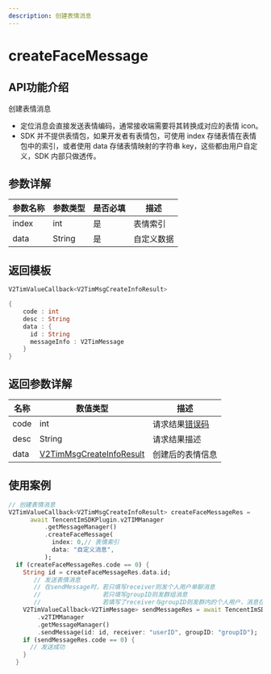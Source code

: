 ```yaml
---
description: 创建表情消息
---
```


# createFaceMessage

## API功能介绍

创建表情消息

* 定位消息会直接发送表情编码，通常接收端需要将其转换成对应的表情 icon。
* SDK 并不提供表情包，如果开发者有表情包，可使用 index 存储表情在表情包中的索引，或者使用 data 存储表情映射的字符串 key，这些都由用户自定义，SDK 内部只做透传。

## 参数详解

| 参数名称  | 参数类型   | 是否必填 | 描述    |
| ----- | ------ | ---- | ----- |
| index | int    | 是    | 表情索引  |
| data  | String | 是    | 自定义数据 |

## 返回模板

```dart
V2TimValueCallback<V2TimMsgCreateInfoResult>

{
    code : int
    desc : String
    data : {
      id : String
      messageInfo : V2TimMessage
    }
}
```

## 返回参数详解

| 名称   | 数值类型                                                                       | 描述                                                             |
| ---- | -------------------------------------------------------------------------- | -------------------------------------------------------------- |
| code | int                                                                        | 请求结果[错误码](https://cloud.tencent.com/document/product/269/1671) |
| desc | String                                                                     | 请求结果描述                                                         |
| data | [V2TimMsgCreateInfoResult](../guan-jian-lei/message/v2timsdklistener-1.md) | 创建后的表情信息                                                       |

## 使用案例  &#x20;

```dart
// 创建表情消息
V2TimValueCallback<V2TimMsgCreateInfoResult> createFaceMessageRes =
      await TencentImSDKPlugin.v2TIMManager
          .getMessageManager()
          .createFaceMessage(
            index: 0,// 表情索引
            data: "自定义消息",
          );
  if (createFaceMessageRes.code == 0) {
    String id = createFaceMessageRes.data.id;
       // 发送表情消息
       // 在sendMessage时，若只填写receiver则发个人用户单聊消息
       //                 若只填写groupID则发群组消息
       //                 若填写了receiver与groupID则发群内的个人用户，消息在群聊中显示，只有指定receiver能看见
    V2TimValueCallback<V2TimMessage> sendMessageRes = await TencentImSDKPlugin
        .v2TIMManager
        .getMessageManager()
        .sendMessage(id: id, receiver: "userID", groupID: "groupID");
    if (sendMessageRes.code == 0) {
      // 发送成功
    }
  }
```
